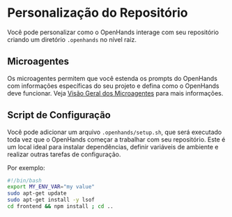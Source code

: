# Personalização do Repositório

Você pode personalizar como o OpenHands interage com seu repositório criando um
diretório `.openhands` no nível raiz.

## Microagentes

Os microagentes permitem que você estenda os prompts do OpenHands com informações específicas do seu projeto e defina como o OpenHands
deve funcionar. Veja [Visão Geral dos Microagentes](../prompting/microagents-overview) para mais informações.


## Script de Configuração
Você pode adicionar um arquivo `.openhands/setup.sh`, que será executado toda vez que o OpenHands começar a trabalhar com seu repositório.
Este é um local ideal para instalar dependências, definir variáveis de ambiente e realizar outras tarefas de configuração.

Por exemplo:
```bash
#!/bin/bash
export MY_ENV_VAR="my value"
sudo apt-get update
sudo apt-get install -y lsof
cd frontend && npm install ; cd ..
```